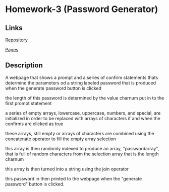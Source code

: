 # Homework-3 (Password Generator)
## Links

[Repository](https://github.com/Aladd616/Password-Generator-ALL)

[Pages]( https://aladd616.github.io/Password-Generator-ALL/)

## Description

A webpage that shows a prompt and a series of confirm statements thats determine the parameters od a string labeled password that is produced when the generate password button is clicked

the length of this password is determined by the value charnum put in to the first prompt statement

a series of empty arrays, lowercase, uppercase, numbers, and special, are initialized in order to be replaced with arrays of characters if and when the confirms are clicked as true

these arrays, still empty or arrays of characters are combined using the concatenate operator to fill the empty array selection

this array is then randomly indexed to produce an array, "passwordarray", that is full of random characters from the selection array that is the length charnum

this array is then turned into a string using the join operator

this password in then printed to the webpage when the "generate password" button is clicked.